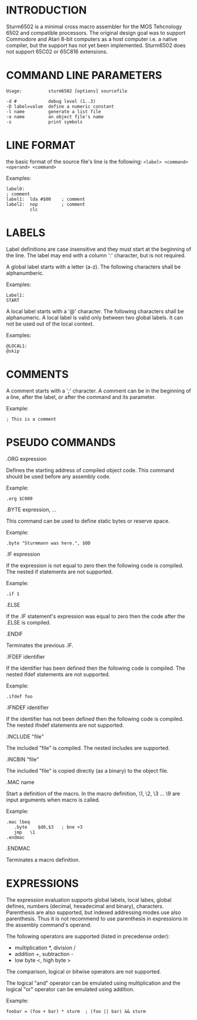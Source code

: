 INTRODUCTION
============

Sturm6502 is a minimal cross macro assembler for the MOS Tehcnology 6502 and
compatible processors. The original design goal was to support Commodore and
Atari 8-bit computers as a host computer i.e. a native compiler, but the
support has not yet been implemented. Sturm6502 does not support 65C02 or
65C816 extensions. 

COMMAND LINE PARAMETERS
=======================

```
Usage:          sturm6502 [options] sourcefile

-d #            debug level (1..3)
-D label=value  define a numeric constant
-l name         generate a list file
-o name         an object file's name
-s              print symbols
```
LINE FORMAT
===========

the basic format of the source file's line is the following:
```<label> <command> <operand> <command>```

Examples:
```
label0:
; comment
label1:  lda #$00    ; comment
label2:  nop         ; comment
         clc
```
LABELS
======

Label definitions are case insensitive and they must start at the beginning
of the line. The label may end with a column ':' character, but is not
required.

A global label starts with a letter (a-z). The following characters shall be
alphanumberic.

Examples:
```
Label1:
START
```
A local label starts with a '@' character. The following characters shall be
alphanumeric. A local label is valid only between two global labels. It can
not be used out of the local context.

Examples:
```
@LOCAL1:
@skip
```

COMMENTS
========

A comment starts with a ';' character. A comment can be in the beginning of
a line, after the label, or after the command and its parameter.

Example:
```
; This is a comment
```

PSEUDO COMMANDS
===============

.ORG expression

Defines the starting address of compiled object code. This command should be
used before any assembly code.

Example:
```
.org $C000
```

.BYTE expression, ...

This command can be used to define static bytes or reserve space.

Example:
```
.byte "Sturmmann was here.", $0D
```

.IF expression

If the expression is not equal to zero then the following code is compiled.
The nested if statements are not supported.

Example:
```
.if 1
```

.ELSE

If the .IF statement's expression was equal to zero then the code after the
.ELSE is compiled.

.ENDIF

Terminates the previous .IF.

.IFDEF identifier

If the identifier has been defined then the following code is compiled. The
nested ifdef statements are not supported.

Example:
```
.ifdef foo
```

.IFNDEF identifier

If the identifier has not been defined then the following code is compiled.
The nested ifndef statements are not supported.

.INCLUDE "file"

The included "file" is compiled. The nested includes are supported.

.INCBIN "file"

The included "file" is copied directly (as a binary) to the object file. 

.MAC name

Start a definition of the macro. In the macro definition, \1, \2, \3 ... \9
are input arguments when macro is called.

Example:
```
.mac lbeq
   .byte	$d0,$3   ; bne +3
   jmp   \1	
.endmac
```

.ENDMAC

Terminates a macro definition.
 
EXPRESSIONS
===========

The expression evaluation supports global labels, local labes, global defines,
numbers (decimal, hexadecimal and binary), characters. Parenthesis are also
supported, but indexed addressing modes use also parenthesis. Thus it is not
recommend to use parenthesis in expressions in the assembly command's operand.

The following operators are supported (listed in precedense order):
- multiplication *, division /
- addition +, subtraction -
- low byte <, high byte >

The comparison, logical or bitwise operators are not supported.

The logical "and" operator can be emulated using multiplication and the
logical "or" operator can be emulated using addition.

Example:
```
foobar = (foo + bar) * sturm  ; (foo || bar) && sturm
```

